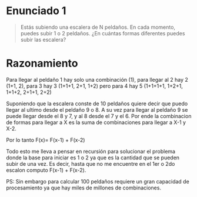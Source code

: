 # Enunciado 1

> Estás subiendo una escalera de N peldaños. En cada momento, puedes subir 1 o 2 peldaños. ¿En cuántas formas diferentes puedes subir las escalera?

# Razonamiento

Para llegar al peldaño 1 hay solo una combinación (1), para llegar al 2 hay 2 (1+1, 2), para 3 hay 3 (1+1+1, 2+1, 1+2) pero para 4 hay 5
(1+1+1+1, 1+2+1, 1+1+2, 2+1+1, 2+2)

Suponiendo que la escalera conste de 10 peldaños quiere decir que puedo llegar al ultimo desde el peldaño 9 o 8. A su vez para llegar al peldaño 9 se puede llegar desde el 8 y 7, y al 8 desde el 7 y el 6. Por ende la combinacion de formas para llegar a X es la suma de combinaciones para llegar a X-1 y X-2.

Por lo tanto F(x)= F(x-1) + F(x-2)

Todo esto me lleva a pensar en recursión para solucionar el problema donde la base para iniciar es 1 o 2 ya que es la cantidad que se pueden subir de una vez. Es decir, hasta que no me encuentre en el 1er o 2do escalon computo F(x-1) + F(x-2).

PS: Sin embargo para calcular 100 peldaños requiere un gran capacidad de procesamiento ya que hay miles de millones de combinaciones.